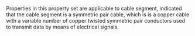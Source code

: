 Properties in this property set are applicable to cable segment, indicated that the cable segment is a symmetric pair cable, which is is a copper cable with a variable number of copper twisted symmetric pair conductors used to transmit data by means of electrical signals.
